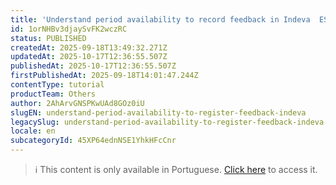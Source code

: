 ```yaml
---
title: 'Understand period availability to record feedback in Indeva  ES:'
id: 1orNHBv3djaySvFK2wczRC
status: PUBLISHED
createdAt: 2025-09-18T13:49:32.271Z
updatedAt: 2025-10-17T12:36:55.507Z
publishedAt: 2025-10-17T12:36:55.507Z
firstPublishedAt: 2025-09-18T14:01:47.244Z
contentType: tutorial
productTeam: Others
author: 2AhArvGNSPKwUAd8GOz0iU
slugEN: understand-period-availability-to-register-feedback-indeva
legacySlug: understand-period-availability-to-register-feedback-indeva
locale: en
subcategoryId: 45XP64ednNSE1YhkHFcCnr
---
```


> ℹ️ This content is only available in Portuguese. [Click here](/pt/tutorial/entender-disponibilidade-de-periodos-para-registrar-feedback-indeva--1orNHBv3djaySvFK2wczRC) to access it.
